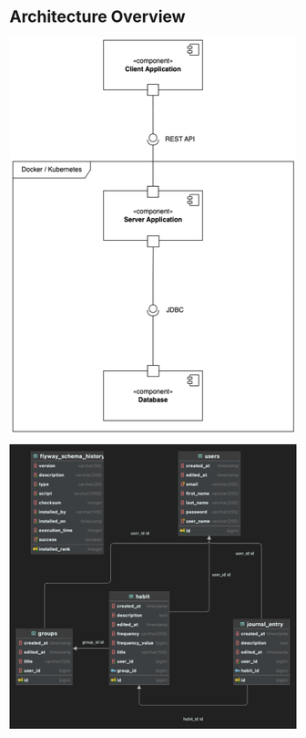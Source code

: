 # Architecture Overview

![Component Diagram](../assets/diagrams/ComponentDiagram.png)

![Database](../assets/diagrams/Database.png)
